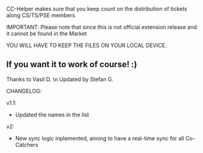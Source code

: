 CC-Helper makes sure that you keep count on the distribution of tickets along CS/TS/PSE members

IMPORTANT:
Please note that since this is not official extension release and it cannot be found in the Market

YOU WILL HAVE TO KEEP THE FILES ON YOUR LOCAL DEVICE. 

If you want it to work of course! :) 
----
Thanks to Vasil D. \n
Updated by Stefan G.

CHANGELOG:

v1.1:
- Updated the names in the list

v2:
- New sync logic inplemented, aiming to have a real-time sync for all Co-Catchers